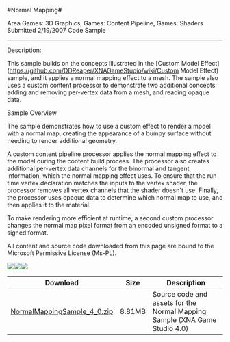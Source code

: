 #Normal Mapping#

Area
Games: 3D Graphics, Games: Content Pipeline, Games: Shaders
Submitted
2/19/2007
Code Sample

---

Description:

This sample builds on the concepts illustrated in the [Custom Model Effect](https://github.com/DDReaper/XNAGameStudio/wiki/Custom Model Effect) sample, and it applies a normal mapping effect to a mesh. The sample also uses a custom content processor to demonstrate two additional concepts: adding and removing per-vertex data from a mesh, and reading opaque data.

Sample Overview

The sample demonstrates how to use a custom effect to render a model with a normal map, creating the appearance of a bumpy surface without needing to render additional geometry.

A custom content pipeline processor applies the normal mapping effect to the model during the content build process. The processor also creates additional per-vertex data channels for the binormal and tangent information, which the normal mapping effect uses. To ensure that the run-time vertex declaration matches the inputs to the vertex shader, the processor removes all vertex channels that the shader doesn't use. Finally, the processor uses opaque data to determine which normal map to use, and then applies it to the material.

To make rendering more efficient at runtime, a second custom processor changes the normal map pixel format from an encoded unsigned format to a signed format.


All content and source code downloaded from this page are bound to the Microsoft Permissive License (Ms-PL).

![](https://github.com/DDReaper/XNAGameStudio/blob/master/Images/XNA_NormalMappingEffect_01_small.jpg)![](https://github.com/DDReaper/XNAGameStudio/blob/master/Images/XNA_NormalMappingEffect_02_small.jpg)![](https://github.com/DDReaper/XNAGameStudio/blob/master/Images/XNA_NormalMappingEffect_03_small.jpg)

		

Download | Size | Description
---|---|---|
[NormalMappingSample_4_0.zip](https://github.com/DDReaper/XNAGameStudio/blob/master/Samples/NormalMappingSample_4_0.zip?raw=true) | 8.81MB | Source code and assets for the Normal Mapping Sample (XNA Game Studio 4.0)